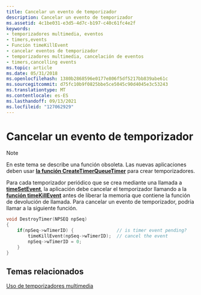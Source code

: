```yaml
---
title: Cancelar un evento de temporizador
description: Cancelar un evento de temporizador
ms.assetid: 4c1be031-e3d5-4d7c-b197-c40c61fc4e2f
keywords:
- temporizadores multimedia, eventos
- timers,events
- Función timeKillEvent
- cancelar eventos de temporizador
- temporizadores multimedia, cancelación de eventos
- timers,cancelling events
ms.topic: article
ms.date: 05/31/2018
ms.openlocfilehash: 1380b2868596e0177e806f5df5217bb839abe61c
ms.sourcegitcommit: d75fc10b9f0825bbe5ce5045c90d4045e3c53243
ms.translationtype: MT
ms.contentlocale: es-ES
ms.lasthandoff: 09/13/2021
ms.locfileid: "127062929"
---
```

# <a name="canceling-a-timer-event"></a>Cancelar un evento de temporizador

> [!Note]  
> En este tema se describe una función obsoleta. Las nuevas aplicaciones deben usar [**la función CreateTimerQueueTimer**](/windows/desktop/api/threadpoollegacyapiset/nf-threadpoollegacyapiset-createtimerqueuetimer) para crear temporizadores.

 

Para cada temporizador periódico que se crea mediante una llamada a [**timeSetEvent**](/previous-versions//dd757634(v=vs.85)), la aplicación debe cancelar el temporizador llamando a la [**función timeKillEvent**](/previous-versions//dd757630(v=vs.85)) antes de liberar la memoria que contiene la función de devolución de llamada. Para cancelar un evento de temporizador, podría llamar a la siguiente función.


```C++
void DestroyTimer(NPSEQ npSeq)
{
    if(npSeq->wTimerID) {                // is timer event pending?
        timeKillEvent(npSeq->wTimerID);  // cancel the event
        npSeq->wTimerID = 0;
    }
} 
```



## <a name="related-topics"></a>Temas relacionados

<dl> <dt>

[Uso de temporizadores multimedia](using-multimedia-timers.md)
</dt> </dl>

 

 